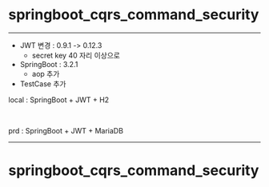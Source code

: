 # springboot_cqrs_command_security

***


- JWT 변경 : 0.9.1 ->  0.12.3
  - secret key 40 자리 이상으로
- SpringBoot : 3.2.1
  - aop 추가
- TestCase 추가

local : SpringBoot + JWT + H2  

<br/>

prd : SpringBoot + JWT + MariaDB

***
# springboot_cqrs_command_security
